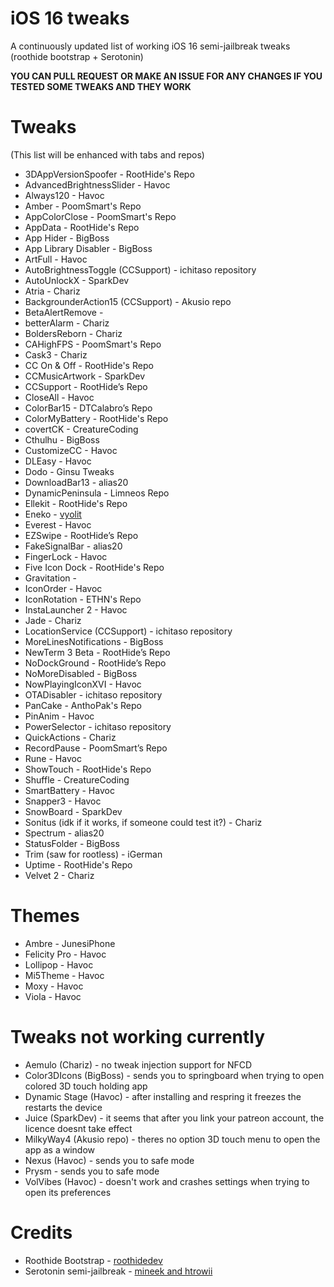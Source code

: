 # iOS 16 tweaks
A continuously updated list of working iOS 16 semi-jailbreak tweaks (roothide bootstrap + Serotonin)

**YOU CAN PULL REQUEST OR MAKE AN ISSUE FOR ANY CHANGES IF YOU TESTED SOME TWEAKS AND THEY WORK**
# Tweaks
(This list will be enhanced with tabs and repos)
- 3DAppVersionSpoofer - RootHide's Repo
- AdvancedBrightnessSlider - Havoc
- Always120 - Havoc
- Amber - PoomSmart's Repo
- AppColorClose - PoomSmart's Repo
- AppData - RootHide's Repo
- App Hider - BigBoss
- App Library Disabler - BigBoss
- ArtFull - Havoc
- AutoBrightnessToggle (CCSupport) - ichitaso repository
- AutoUnlockX - SparkDev
- Atria - Chariz
- BackgrounderAction15 (CCSupport) - Akusio repo
- BetaAlertRemove -
- betterAlarm - Chariz
- BoldersReborn - Chariz
- CAHighFPS - PoomSmart's Repo
- Cask3 - Chariz
- CC On & Off - RootHide's Repo
- CCMusicArtwork - SparkDev
- CCSupport - RootHide’s Repo
- CloseAll - Havoc
- ColorBar15 - DTCalabro’s Repo
- ColorMyBattery - RootHide's Repo
- covertCK - CreatureCoding
- Cthulhu - BigBoss
- CustomizeCC - Havoc
- DLEasy - Havoc
- Dodo - Ginsu Tweaks
- DownloadBar13 - alias20
- DynamicPeninsula - Limneos Repo
- Ellekit - RootHide's Repo
- Eneko - [vyolit](https://github.com/vyolit/Eneko)
- Everest - Havoc
- EZSwipe - RootHide’s Repo
- FakeSignalBar - alias20
- FingerLock - Havoc
- Five Icon Dock - RootHide's Repo
- Gravitation -
- IconOrder - Havoc
- IconRotation - ETHN's Repo
- InstaLauncher 2 - Havoc
- Jade - Chariz
- LocationService (CCSupport) - ichitaso repository
- MoreLinesNotifications - BigBoss
- NewTerm 3 Beta - RootHide’s Repo
- NoDockGround - RootHide’s Repo
- NoMoreDisabled - BigBoss
- NowPlayingIconXVI - Havoc
- OTADisabler - ichitaso repository
- PanCake - AnthoPak's Repo
- PinAnim - Havoc
- PowerSelector - ichitaso repository
- QuickActions - Chariz
- RecordPause - PoomSmart’s Repo
- Rune - Havoc
- ShowTouch - RootHide's Repo
- Shuffle - CreatureCoding
- SmartBattery - Havoc
- Snapper3 - Havoc
- SnowBoard - SparkDev
- Sonitus (idk if it works, if someone could test it?) - Chariz
- Spectrum - alias20
- StatusFolder - BigBoss
- Trim (saw for rootless) - iGerman
- Uptime - RootHide's Repo
- Velvet 2 - Chariz
# Themes
- Ambre - JunesiPhone
- Felicity Pro - Havoc
- Lollipop - Havoc
- Mi5Theme - Havoc
- Moxy - Havoc
- Viola - Havoc
# Tweaks not working currently
- Aemulo (Chariz) - no tweak injection support for NFCD
- Color3DIcons (BigBoss) - sends you to springboard when trying to open colored 3D touch holding app
- Dynamic Stage (Havoc) - after installing and respring it freezes the restarts the device
- Juice (SparkDev) - it seems that after you link your patreon account, the licence doesnt take effect
- MilkyWay4 (Akusio repo) - theres no option 3D touch menu to open the app as a window
- Nexus (Havoc) - sends you to safe mode
- Prysm - sends you to safe mode
- VolVibes (Havoc) - doesn't work and crashes settings when trying to open its preferences
# Credits
- Roothide Bootstrap - [roothidedev](https://github.com/roothide/Bootstrap)
- Serotonin semi-jailbreak - [mineek and htrowii](https://github.com/mineek/Serotonin)
